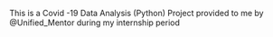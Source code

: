 This is a Covid -19 Data Analysis (Python) Project provided to me by @Unified_Mentor during my internship period
